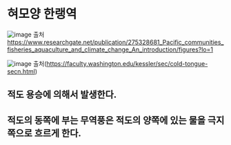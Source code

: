 # 혀모양 한랭역 
![image](https://user-images.githubusercontent.com/73323188/130173359-6a1c0387-536b-487f-a71a-9e332b63f0f2.png)
출처 https://www.researchgate.net/publication/275328681_Pacific_communities_fisheries_aquaculture_and_climate_change_An_introduction/figures?lo=1


![image](https://user-images.githubusercontent.com/73323188/130173636-0657c8d6-c5bf-4d07-82e0-69347d29038f.png)
출처(https://faculty.washington.edu/kessler/sec/cold-tongue-secn.html)
## 적도 용승에 의해서 발생한다.

## 적도의 동쪽에 부는 무역풍은 적도의 양쪽에 있는 물을 극지쪽으로 흐르게 한다.
